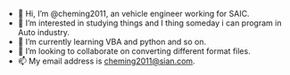 - 👋 Hi, I’m @cheming2011, an vehicle engineer working for SAIC. 
- 👀 I’m interested in studying things and I thing someday i can program in Auto industry.
- 🌱 I’m currently learning VBA and python and so on.
- 💞️ I’m looking to collaborate on converting different format files.
- 📫 My email address is cheming2011@sian.com.

<!---
cheming2011/cheming2011 is a ✨ special ✨ repository because its `README.md` (this file) appears on your GitHub profile.
You can click the Preview link to take a look at your changes.
--->
